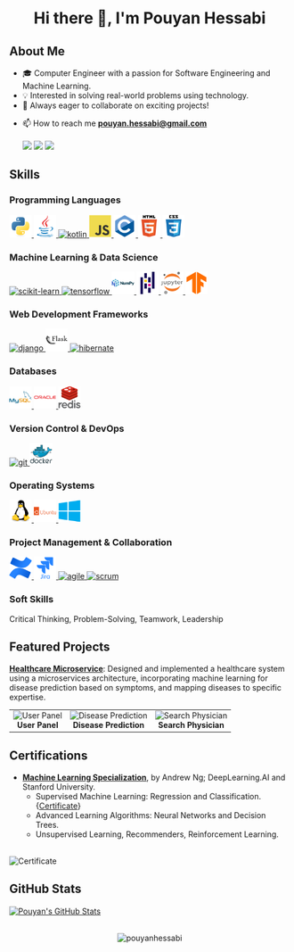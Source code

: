 <h1 align="center">Hi there 👋, I'm Pouyan Hessabi</h1>

## About Me
- 🎓  Computer Engineer with a passion for Software Engineering and Machine Learning.
- 💡   Interested in solving real-world problems using technology.
- 🚀  Always eager to collaborate on exciting projects!

<!-- 👨🏻‍💻 [My personal website](https://pouyanhessabi.github.io/) and [My short CV](https://github.com/pouyanhessabi/pouyanhessabi.github.io/blob/main/CV_P.Hessabi.pdf)<br> -->
- 📫 How to reach me **pouyan.hessabi@gmail.com** <br> <br>
[<img src="https://img.shields.io/badge/Gmail-D14836?style=for-the-badge&logo=gmail&logoColor=white" />](mailto:pouyan.hessabi@gmail.com)
[<img src="https://img.shields.io/badge/LinkedIn-0077B5?style=for-the-badge&logo=linkedin&logoColor=white" />](https://www.linkedin.com/in/pouyan-hessabi-b0900b216/)
[<img src="https://img.shields.io/badge/Telegram-2CA5E0?style=for-the-badge&logo=telegram&logoColor=white" />](https://t.me/pouyan_h99)

## Skills
<p align="center">

  ### Programming Languages
  <a href="https://www.python.org" target="_blank" rel="noreferrer"> <img src="https://raw.githubusercontent.com/devicons/devicon/master/icons/python/python-original.svg" alt="python" width="40" height="40"/> </a>
  <a href="https://www.java.com" target="_blank" rel="noreferrer"> <img src="https://raw.githubusercontent.com/devicons/devicon/master/icons/java/java-original.svg" alt="java" width="40" height="40"/> </a> 
  <a href="https://kotlinlang.org" target="_blank" rel="noreferrer"> <img src="https://www.vectorlogo.zone/logos/kotlinlang/kotlinlang-icon.svg" alt="kotlin" width="40" height="40"/> </a> 
  <a href="https://developer.mozilla.org/en-US/docs/Web/JavaScript" target="_blank" rel="noreferrer"> <img src="https://raw.githubusercontent.com/devicons/devicon/master/icons/javascript/javascript-original.svg" alt="javascript" width="40" height="40"/> </a> 
  <a href="https://en.wikipedia.org/wiki/C_(programming_language)" target="_blank" rel="noreferrer"> <img src="https://raw.githubusercontent.com/devicons/devicon/master/icons/c/c-original.svg" alt="c" width="40" height="40"/> </a> 
  <a href="https://www.w3.org/html/" target="_blank" rel="noreferrer"> <img src="https://raw.githubusercontent.com/devicons/devicon/master/icons/html5/html5-original-wordmark.svg" alt="html5" width="40" height="40"/> </a> 
  <a href="https://www.w3schools.com/css/" target="_blank" rel="noreferrer"> <img src="https://raw.githubusercontent.com/devicons/devicon/master/icons/css3/css3-original-wordmark.svg" alt="css3" width="40" height="40"/> </a> 
  <br>

  ### Machine Learning & Data Science
  <a href="https://scikit-learn.org/" target="_blank" rel="noreferrer"> <img src="https://upload.wikimedia.org/wikipedia/commons/0/05/Scikit_learn_logo_small.svg" alt="scikit-learn" width="40" height="40"/> </a> 
  <a href="https://www.tensorflow.org" target="_blank" rel="noreferrer"> <img src="https://www.vectorlogo.zone/logos/tensorflow/tensorflow-icon.svg" alt="tensorflow" width="40" height="40"/> </a> 
  <a href="https://numpy.org/" target="_blank" rel="noreferrer"> <img src="https://github.com/devicons/devicon/blob/master/icons/numpy/numpy-original-wordmark.svg" alt="numpy" width="40" height="40"/> </a> 
  <a href="https://pandas.pydata.org/" target="_blank" rel="noreferrer"> <img src="https://raw.githubusercontent.com/devicons/devicon/2ae2a900d2f041da66e950e4d48052658d850630/icons/pandas/pandas-original.svg" alt="pandas" width="40" height="40"/> </a> 
  <a href="https://jupyter.org/" target="_blank" rel="noreferrer"> <img src="https://raw.githubusercontent.com/devicons/devicon/master/icons/jupyter/jupyter-original-wordmark.svg" alt="jupyter" width="40" height="40"/> </a> 
  <a href="https://en.wikipedia.org/wiki/Neural_network" target="_blank" rel="noreferrer"> <img src="https://raw.githubusercontent.com/devicons/devicon/master/icons/tensorflow/tensorflow-original.svg" alt="neural-network" width="40" height="40"/> </a> 
  <br>

  ### Web Development Frameworks
  <a href="https://www.djangoproject.com/" target="_blank" rel="noreferrer"> <img src="https://cdn.worldvectorlogo.com/logos/django.svg" alt="django" width="40" height="40"/> </a> 
  <a href="https://flask.palletsprojects.com/" target="_blank" rel="noreferrer"> <img src="https://github.com/devicons/devicon/blob/master/icons/flask/flask-original-wordmark.svg" alt="flask" width="40" height="40"/> </a> 
  <a href="https://hibernate.org/" target="_blank" rel="noreferrer"> <img src="https://www.vectorlogo.zone/logos/hibernate/hibernate-icon.svg" alt="hibernate" width="40" height="40"/> </a> 
  <br>

  ### Databases
  <a href="https://www.mysql.com/" target="_blank" rel="noreferrer"> <img src="https://raw.githubusercontent.com/devicons/devicon/master/icons/mysql/mysql-original-wordmark.svg" alt="mysql" width="40" height="40"/> </a> 
  <a href="https://www.oracle.com/" target="_blank" rel="noreferrer"> <img src="https://raw.githubusercontent.com/devicons/devicon/master/icons/oracle/oracle-original.svg" alt="oracle" width="40" height="40"/> </a> 
  <a href="https://redis.io" target="_blank" rel="noreferrer"> <img src="https://raw.githubusercontent.com/devicons/devicon/master/icons/redis/redis-original-wordmark.svg" alt="redis" width="40" height="40"/> </a> 
  <br>
  
  ### Version Control & DevOps
  <a href="https://git-scm.com/" target="_blank" rel="noreferrer"> <img src="https://www.vectorlogo.zone/logos/git-scm/git-scm-icon.svg" alt="git" width="40" height="40"/> </a> 
  <a href="https://www.docker.com/" target="_blank" rel="noreferrer"> <img src="https://raw.githubusercontent.com/devicons/devicon/master/icons/docker/docker-original-wordmark.svg" alt="docker" width="40" height="40"/> </a> 
  <br>

  ### Operating Systems
  <a href="https://www.linux.org/" target="_blank"> <img src="https://raw.githubusercontent.com/devicons/devicon/master/icons/linux/linux-original.svg" alt="linux" width="40" height="40"/> </a> 
  <a href="https://ubuntu.com/" target="_blank" rel="noreferrer"> <img src="https://raw.githubusercontent.com/devicons/devicon/master/icons/ubuntu/ubuntu-plain-wordmark.svg" alt="ubuntu" width="40" height="40"/> </a> 
  <a href="https://www.microsoft.com/windows" target="_blank" rel="noreferrer"> <img src="https://raw.githubusercontent.com/devicons/devicon/master/icons/windows8/windows8-original.svg" alt="windows" width="40" height="40"/> </a> 
  <br>
  
  ### Project Management & Collaboration
  <a href="https://www.atlassian.com/software/confluence/" target="_blank"> <img src="https://github.com/devicons/devicon/blob/master/icons/confluence/confluence-original.svg" alt="confluence" width="40" height="40"/> </a> 
  <a href="https://www.atlassian.com/software/jira" target="_blank"> <img src="https://github.com/devicons/devicon/blob/master/icons/jira/jira-plain-wordmark.svg" alt="jira" width="40" height="40"/> </a> 
  <a href="https://agilemanifesto.org/" target="_blank" rel="noreferrer"> <img src="https://cdn.worldvectorlogo.com/logos/agile-software.svg" alt="agile" width="40" height="40"/> </a> 
  <a href="https://www.scrum.org/" target="_blank" rel="noreferrer"> <img src="https://cdn.worldvectorlogo.com/logos/scrum-1.svg" alt="scrum" width="40" height="40"/> </a> 
  <br>

<!---
  ### Other Technical Skills
  <a href="https://restfulapi.net/" target="_blank" rel="noreferrer"> <img src="https://cdn.worldvectorlogo.com/logos/api.svg" alt="restapi" width="40" height="40"/> </a> 
  <br>
</p>
-->

  ### Soft Skills
  Critical Thinking, Problem-Solving, Teamwork, Leadership
<br>


## Featured Projects

**[Healthcare Microservice](https://github.com/pouyanhessabi/B.Sc-Project-Healthcare-Microservice)**: Designed and implemented a healthcare system using a microservices architecture,
incorporating machine learning for disease prediction based on symptoms, and mapping diseases to specific expertise.

  <p align="center">
  <table>
    <tr>
      <td align="center">
        <img src="https://github.com/pouyanhessabi/B.Sc-Final-Project-Healthcare-Microservice/blob/main/Report/Gif/User%20auth.gif" alt="User Panel" width="300" />
        <br>
        <strong>User Panel</strong>
      </td>
      <td align="center">
        <img src="https://github.com/pouyanhessabi/B.Sc-Final-Project-Healthcare-Microservice/blob/main/Report/Gif/Disease%20and%20Expertise%20gif.gif" alt="Disease Prediction" width="300" />
        <br>
        <strong>Disease Prediction</strong>
      </td>
      <td align="center">
        <img src="https://github.com/pouyanhessabi/B.Sc-Final-Project-Healthcare-Microservice/blob/main/Report/Gif/Search.gif" alt="Search Physician" width="300" />
        <br>
        <strong>Search Physician</strong>
      </td>
    </tr>
  </table>
</p>


## Certifications
- **[Machine Learning Specialization](https://www.coursera.org/specializations/machine-learning-introduction)**, by Andrew Ng; DeepLearning.AI and Stanford University.
  + Supervised Machine Learning: Regression and Classification. {[Certificate](https://coursera.org/share/7d9934898275ae498256cba7147d3396)}
  + Advanced Learning Algorithms: Neural Networks and Decision Trees.
  + Unsupervised Learning, Recommenders, Reinforcement Learning.
<br>
  <img src="https://s3.amazonaws.com/coursera_assets/meta_images/generated/CERTIFICATE_LANDING_PAGE/CERTIFICATE_LANDING_PAGE~FHSNYZWVB1PW/CERTIFICATE_LANDING_PAGE~FHSNYZWVB1PW.jpeg" alt="Certificate" width="400" />



## GitHub Stats
<a href="https://github.com/pouyanhessabi">
  <img align="center" src="https://github-readme-stats.vercel.app/api?username=pouyanhessabi&show_icons=true&line_height=27&count_private=true&title_color=ffffff&text_color=c9cacc&icon_color=2bbc8a&bg_color=1d1f21" alt="Pouyan's GitHub Stats" />
</a>
<!---
<a href="https://github.com/pouyanhessabi">
  <img align="center" src="https://github-readme-stats.vercel.app/api/top-langs/?username=pouyanhessabi&layout=compact&title_color=ffffff&text_color=c9cacc&icon_color=2bbc8a&bg_color=1d1f21" alt="Pouyan's Most Used Languages" />
</a>
-->
<br>
<br>

<p align="center"> 
  <img src="https://komarev.com/ghpvc/?username=pouyanhessabi&label=Profile%20views&color=00FF00&style=flat" alt="pouyanhessabi" /> 
</p>

<!---

ChatGPT: 





Your GitHub profile is already well-structured and professional! However, there are a few additional suggestions based on GitHub standards and best practices to make it even more polished and engaging. Here's what you can consider:

---

### 1. **Add a Personal Introduction Section**
   - Expand your introduction to include more details about your background, interests, and goals. This helps visitors understand your story and what drives you.
   - Example:
     ```markdown
     ## About Me
     - 🎓 Computer Engineer with a passion for Software Engineering and Machine Learning.
     - 🌱 Currently learning about **Microservices Architecture** and **Deep Learning**.
     - 💡 Interested in solving real-world problems using technology.
     - 🚀 Always eager to collaborate on exciting projects!
     ```

---

### 2. **Add a "Featured Projects" Section**
   - Highlight 2-3 of your best projects with a brief description and links to their repositories or live demos.
   - Example:
     ```markdown
     ## Featured Projects
     - **[Project Name 1](https://github.com/yourusername/project1)** - A brief description of the project and its impact.
     - **[Project Name 2](https://github.com/yourusername/project2)** - Another brief description of the project and its impact.
     ```

---

### 3. **Add a "Technologies I Use" Section**
   - You already have a **Skills** section, but you can make it more visually appealing by grouping technologies into categories (e.g., Frontend, Backend, DevOps, etc.).
   - Example:
     ```markdown
     ## Technologies I Use
     ### Frontend
     ![HTML5](https://img.shields.io/badge/HTML5-E34F26?style=for-the-badge&logo=html5&logoColor=white)
     ![CSS3](https://img.shields.io/badge/CSS3-1572B6?style=for-the-badge&logo=css3&logoColor=white)
     ![JavaScript](https://img.shields.io/badge/JavaScript-F7DF1E?style=for-the-badge&logo=javascript&logoColor=black)

     ### Backend
     ![Python](https://img.shields.io/badge/Python-3776AB?style=for-the-badge&logo=python&logoColor=white)
     ![Django](https://img.shields.io/badge/Django-092E20?style=for-the-badge&logo=django&logoColor=white)
     ```

---

### 4. **Add a "GitHub Stats" Section**
   - You already have GitHub stats, but you can enhance it by adding additional stats like **Most Used Languages** or **Streak Stats**.
   - Example:
     ```markdown
     ## GitHub Stats
     <a href="https://github.com/pouyanhessabi">
       <img align="center" src="https://github-readme-stats.vercel.app/api?username=pouyanhessabi&show_icons=true&line_height=27&count_private=true&title_color=ffffff&text_color=c9cacc&icon_color=2bbc8a&bg_color=1d1f21" alt="Pouyan's GitHub Stats" />
     </a>
     <a href="https://github.com/pouyanhessabi">
       <img align="center" src="https://github-readme-stats.vercel.app/api/top-langs/?username=pouyanhessabi&layout=compact&title_color=ffffff&text_color=c9cacc&icon_color=2bbc8a&bg_color=1d1f21" alt="Pouyan's Most Used Languages" />
     </a>
     ```

---

### 5. **Add a "Let's Connect" Section**
   - Include a section encouraging visitors to connect with you on LinkedIn, Telegram, or via email.
   - Example:
     ```markdown
     ## Let's Connect
     - 📧 **Email**: pouyan.hessabi@gmail.com
     - 💼 **LinkedIn**: [Pouyan Hessabi](https://www.linkedin.com/in/pouyan-hessabi-b0900b216/)
     - 📱 **Telegram**: [@pouyan_h99](https://t.me/pouyan_h99)
     ```

---

### 6. **Add a "Visitor Counter"**
   - Add a visitor counter to track how many people visit your profile. This can be done using [visitor-badge](https://visitor-badge.glitch.me/).
   - Example:
     ```markdown
     ![Visitor Count](https://visitor-badge.glitch.me/badge?page_id=pouyanhessabi.pouyanhessabi)
     ```

---

### 7. **Add a "Support Me" Section (Optional)**
   - If you'd like, you can add a section for visitors to support your work (e.g., via GitHub Sponsors or Buy Me a Coffee).
   - Example:
     ```markdown
     ## Support Me
     If you find my work interesting, consider supporting me:
     - [Buy Me a Coffee](https://www.buymeacoffee.com/yourusername)
     - [GitHub Sponsors](https://github.com/sponsors/yourusername)
     ```

---

### 8. **Add a "Fun Fact" or "Quote" Section**
   - Add a fun fact or a motivational quote to make your profile more personal and engaging.
   - Example:
     ```markdown
     ## Fun Fact
     - 🎮 I love playing strategy games in my free time.
     - 📚 Currently reading: *"Clean Code" by Robert C. Martin*.
     ```

---

### 9. **Add a "Recent Activity" Section**
   - Use the [GitHub Readme Activity Graph](https://github.com/Ashutosh00710/github-readme-activity-graph) to show your recent activity.
   - Example:
     ```markdown
     ## Recent Activity
     ![Activity Graph](https://activity-graph.herokuapp.com/graph?username=pouyanhessabi&theme=react-dark)
     ```

---

### 10. **Add a "Blog" or "Writing" Section (Optional)**
   - If you write blogs or articles, link them here to showcase your thought leadership.
   - Example:
     ```markdown
     ## Blog
     - [My Blog on Medium](https://medium.com/@yourusername)
     - [My Personal Website](https://pouyanhessabi.github.io/)
     ```

---

### 11. **Add a "Certifications" Section (Optional)**
   - If you have certifications (e.g., from Coursera, Udemy, or AWS), list them here.
   - Example:
     ```markdown
     ## Certifications
     - **Machine Learning Specialization** - Coursera
     - **AWS Certified Developer** - Amazon Web Services
     ```

---

### 12. **Add a "Hackathons" or "Achievements" Section (Optional)**
   - If you've participated in hackathons or won awards, showcase them here.
   - Example:
     ```markdown
     ## Achievements
     - 🏆 **1st Place** at XYZ Hackathon 2023.
     - 🥈 **2nd Place** at ABC Coding Competition 2022.
     ```

---

### 13. **Add a "Currently Learning" Section**
   - Show what you're currently learning to demonstrate your growth mindset.
   - Example:
     ```markdown
     ## Currently Learning
     - **Microservices Architecture**
     - **Deep Learning with TensorFlow**
     - **Kubernetes**
     ```

---

### 14. **Add a "Favorites" Section (Optional)**
   - Share your favorite tools, languages, or frameworks to give visitors insight into your preferences.
   - Example:
     ```markdown
     ## Favorites
     - 💻 **IDE**: Visual Studio Code
     - 🛠️ **Tools**: Docker, Git, Jira
     - 📚 **Languages**: Python, Java, Kotlin
     ```

---

### 15. **Add a "Contribution Graph"**
   - Use the [GitHub Readme Streak Stats](https://github.com/DenverCoder1/github-readme-streak-stats) to show your contribution streak.
   - Example:
     ```markdown
     ## Contribution Streak
     ![GitHub Streak](https://streak-stats.demolab.com?user=pouyanhessabi&theme=dark)
     ```

---

### Final Note:
Your profile is already great, but these additions can make it even more engaging and professional. Choose the suggestions that resonate with you and align with your goals. Let me know if you'd like help implementing any of these! 🚀

-->
